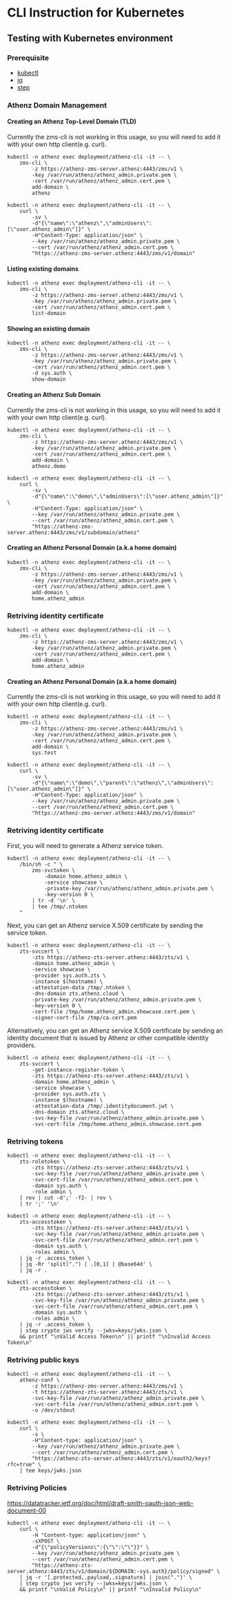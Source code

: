 # CLI Instruction for Kubernetes

## Testing with Kubernetes environment

### Prerequisite

- [kubectl](https://kubernetes.io/docs/reference/kubectl/)
- [jq](https://jqlang.github.io/jq/)
- [step](https://smallstep.com/docs/step-cli/)

### Athenz Domain Management 

#### Creating an Athenz Top-Level Domain (TLD)

Currently the zms-cli is not working in this usage, so you will need to add it with your own http client(e.g. curl).

```
kubectl -n athenz exec deployment/athenz-cli -it -- \
    zms-cli \
        -z https://athenz-zms-server.athenz:4443/zms/v1 \
        -key /var/run/athenz/athenz_admin.private.pem \
        -cert /var/run/athenz/athenz_admin.cert.pem \
        add-domain \
        athenz
```

```
kubectl -n athenz exec deployment/athenz-cli -it -- \
    curl \
        -sv \
        -d"{\"name\":\"athenz\",\"adminUsers\":[\"user.athenz_admin\"]}" \
        -H"Content-Type: application/json" \
        --key /var/run/athenz/athenz_admin.private.pem \
        --cert /var/run/athenz/athenz_admin.cert.pem \
        "https://athenz-zms-server.athenz:4443/zms/v1/domain"
```

#### Listing existing domains

```
kubectl -n athenz exec deployment/athenz-cli -it -- \
    zms-cli \
        -z https://athenz-zms-server.athenz:4443/zms/v1 \
        -key /var/run/athenz/athenz_admin.private.pem \
        -cert /var/run/athenz/athenz_admin.cert.pem \
        list-domain
```

#### Showing an existing domain

```
kubectl -n athenz exec deployment/athenz-cli -it -- \
    zms-cli \
        -z https://athenz-zms-server.athenz:4443/zms/v1 \
        -key /var/run/athenz/athenz_admin.private.pem \
        -cert /var/run/athenz/athenz_admin.cert.pem \
        -d sys.auth \
        show-domain
```

#### Creating an Athenz Sub Domain

Currently the zms-cli is not working in this usage, so you will need to add it with your own http client(e.g. curl).

```
kubectl -n athenz exec deployment/athenz-cli -it -- \
    zms-cli \
        -z https://athenz-zms-server.athenz:4443/zms/v1 \
        -key /var/run/athenz/athenz_admin.private.pem \
        -cert /var/run/athenz/athenz_admin.cert.pem \
        add-domain \
        athenz.demo
```

```
kubectl -n athenz exec deployment/athenz-cli -it -- \
    curl \
        -sv \
        -d"{\"name\":\"demo\",\"adminUsers\":[\"user.athenz_admin\"]}" \
        -H"Content-Type: application/json" \
        --key /var/run/athenz/athenz_admin.private.pem \
        --cert /var/run/athenz/athenz_admin.cert.pem \
        "https://athenz-zms-server.athenz:4443/zms/v1/subdomain/athenz"
```

#### Creating an Athenz Personal Domain (a.k.a home domain)

```
kubectl -n athenz exec deployment/athenz-cli -it -- \
    zms-cli \
        -z https://athenz-zms-server.athenz:4443/zms/v1 \
        -key /var/run/athenz/athenz_admin.private.pem \
        -cert /var/run/athenz/athenz_admin.cert.pem \
        add-domain \
        home.athenz_admin
```

### Retriving identity certificate

```
kubectl -n athenz exec deployment/athenz-cli -it -- \
    zms-cli \
        -z https://athenz-zms-server.athenz:4443/zms/v1 \
        -key /var/run/athenz/athenz_admin.private.pem \
        -cert /var/run/athenz/athenz_admin.cert.pem \
        add-domain \
        home.athenz_admin
```

#### Creating an Athenz Personal Domain (a.k.a home domain)

Currently the zms-cli is not working in this usage, so you will need to add it with your own http client(e.g. curl).

```
kubectl -n athenz exec deployment/athenz-cli -it -- \
    zms-cli \
        -z https://athenz-zms-server.athenz:4443/zms/v1 \
        -key /var/run/athenz/athenz_admin.private.pem \
        -cert /var/run/athenz/athenz_admin.cert.pem \
        add-domain \
        sys.test
```

```
kubectl -n athenz exec deployment/athenz-cli -it -- \
    curl \
        -sv \
        -d"{\"name\":\"demo\",\"parent\":\"athenz\",\"adminUsers\":[\"user.athenz_admin\"]}" \
        -H"Content-Type: application/json" \
        --key /var/run/athenz/athenz_admin.private.pem \
        --cert /var/run/athenz/athenz_admin.cert.pem \
        "https://athenz-zms-server.athenz:4443/zms/v1/domain"
```

### Retriving identity certificate

First, you will need to generate a Athenz service token.

```
kubectl -n athenz exec deployment/athenz-cli -it -- \
    /bin/sh -c " \
        zms-svctoken \
            -domain home.athenz_admin \
            -service showcase \
            -private-key /var/run/athenz/athenz_admin.private.pem \
            -key-version 0 \
        | tr -d '\n' \
        | tee /tmp/.ntoken
    "
```

Next, you can get an Athenz service X.509 certificate by sending the service token.

```
kubectl -n athenz exec deployment/athenz-cli -it -- \
    zts-svccert \
        -zts https://athenz-zts-server.athenz:4443/zts/v1 \
        -domain home.athenz_admin \
        -service showcase \
        -provider sys.auth.zts \
        -instance $(hostname) \
        -attestation-data /tmp/.ntoken \
        -dns-domain zts.athenz.cloud \
        -private-key /var/run/athenz/athenz_admin.private.pem \
        -key-version 0 \
        -cert-file /tmp/home.athenz_admin.showcase.cert.pem \
        -signer-cert-file /tmp/ca.cert.pem
```

Alternatively, you can get an Athenz service X.509 certificate by sending an identity document that is issued by Athenz or other compatible identity providers.

```
kubectl -n athenz exec deployment/athenz-cli -it -- \
    zts-svccert \
        -get-instance-register-token \
        -zts https://athenz-zts-server.athenz:4443/zts/v1 \
        -domain home.athenz_admin \
        -service showcase \
        -provider sys.auth.zts \
        -instance $(hostname) \
        -attestation-data /tmp/.identitydocument.jwt \
        -dns-domain zts.athenz.cloud \
        -svc-key-file /var/run/athenz/athenz_admin.private.pem \
        -svc-cert-file /tmp/home.athenz_admin.showcase.cert.pem
```

### Retriving tokens

```
kubectl -n athenz exec deployment/athenz-cli -it -- \
    zts-roletoken \
        -zts https://athenz-zts-server.athenz:4443/zts/v1 \
        -svc-key-file /var/run/athenz/athenz_admin.private.pem \
        -svc-cert-file /var/run/athenz/athenz_admin.cert.pem \
        -domain sys.auth \
        -role admin \
    | rev | cut -d';' -f2- | rev \
    | tr ';' '\n'
```

```
kubectl -n athenz exec deployment/athenz-cli -it -- \
    zts-accesstoken \
        -zts https://athenz-zts-server.athenz:4443/zts/v1 \
        -svc-key-file /var/run/athenz/athenz_admin.private.pem \
        -svc-cert-file /var/run/athenz/athenz_admin.cert.pem \
        -domain sys.auth \
        -roles admin \
    | jq -r .access_token \
    | jq -Rr 'split(".") | .[0,1] | @base64d' \
    | jq -r .
```

```
kubectl -n athenz exec deployment/athenz-cli -it -- \
    zts-accesstoken \
        -zts https://athenz-zts-server.athenz:4443/zts/v1 \
        -svc-key-file /var/run/athenz/athenz_admin.private.pem \
        -svc-cert-file /var/run/athenz/athenz_admin.cert.pem \
        -domain sys.auth \
        -roles admin \
    | jq -r .access_token \
    | step crypto jws verify --jwks=keys/jwks.json \
    && printf "\nValid Access Token\n" || printf "\nInvalid Access Token\n"
```

### Retriving public keys

```
kubectl -n athenz exec deployment/athenz-cli -it -- \
    athenz-conf \
        -z https://athenz-zms-server.athenz:4443/zms/v1 \
        -t https://athenz-zts-server.athenz:4443/zts/v1 \
        -svc-key-file /var/run/athenz/athenz_admin.private.pem \
        -svc-cert-file /var/run/athenz/athenz_admin.cert.pem \
        -o /dev/stdout
```

```
kubectl -n athenz exec deployment/athenz-cli -it -- \
    curl \
        -s \
        -H"Content-type: application/json" \
        --key /var/run/athenz/athenz_admin.private.pem \
        --cert /var/run/athenz/athenz_admin.cert.pem \
        "https://athenz-zts-server.athenz:4443/zts/v1/oauth2/keys?rfc=true" \
    | tee keys/jwks.json
```

### Retriving Policies

https://datatracker.ietf.org/doc/html/draft-smith-oauth-json-web-document-00

```
kubectl -n athenz exec deployment/athenz-cli -it -- \
    curl \
        -H "Content-type: application/json" \
        -sXPOST \
        -d"{\"policyVersions\":{\"\":\"\"}}" \
        --key /var/run/athenz/athenz_admin.private.pem \
        --cert /var/run/athenz/athenz_admin.cert.pem \
        "https://athenz-zts-server.athenz:4443/zts/v1/domain/${DOMAIN:-sys.auth}/policy/signed" \
    | jq -r '[.protected,.payload,.signature] | join(".")' \
    | step crypto jws verify --jwks=keys/jwks.json \
    && printf "\nValid Policy\n" || printf "\nInvalid Policy\n"
```

